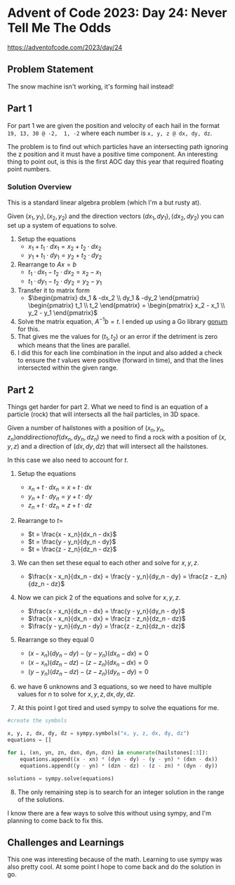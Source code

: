 # Advent of Code 2023: Day 24: Never Tell Me The Odds

https://adventofcode.com/2023/day/24

## Problem Statement

The snow machine isn't working, it's forming hail instead!

## Part 1

For part 1 we are given the position and velocity of each hail in the format `19, 13, 30 @ -2,  1, -2` where each number is `x, y, z @ dx, dy, dz`.

The problem is to find out which particles have an intersecting path ignoring the z position and it must have a positive time component.  An interesting thing to point out, is this is the first AOC day this year that required floating point numbers.

### Solution Overview

This is a standard linear algebra problem (which I'm a but rusty at).

Given $(x_1, y_1), (x_2, y_2)$ and the direction vectors $(dx_1, dy_1), (dx_2, dy_2)$ you can set up a system of equations to solve.
1. Setup the equations
   - $x_1 + t_1 \cdot dx_1 = x_2 + t_2 \cdot dx_2$
   - $y_1 + t_1 \cdot dy_1 = y_2 + t_2 \cdot dy_2$
2. Rearrange to $Ax = b$
   - $t_1 \cdot dx_1 - t_2 \cdot dx_2 = x_2 - x_1$
   - $t_1 \cdot dy_1 - t_2 \cdot dy_2 = y_2 - y_1$
3. Transfer it to matrix form
   - $\begin{pmatrix}
dx_1 & -dx_2 \\
dy_1 & -dy_2
\end{pmatrix}
\begin{pmatrix}
t_1 \\
t_2
\end{pmatrix}
=
\begin{pmatrix}
x_2 - x_1 \\
y_2 - y_1
\end{pmatrix}$
4. Solve the matrix equation, $A^{-1}b=t$.  I ended up using a Go library [gonum](https://www.gonum.org/) for this.
5. That gives me the values for $(t_1, t_2)$ or an error if the detriment is zero which means that the lines are parallel.
6. I did this for each line combination in the input and also added a check to ensure the $t$ values were positive (forward in time), and that the lines intersected within the given range.

## Part 2

Things get harder for part 2.  What we need to find is an equation of a particle (rock) that will intersects all the hail particles, in 3D space.

Given a number of hailstones with a position of $(x_n, y_n, z_n) and direction of (dx_n, dy_n, dz_n)$ we need to find a rock with a position of $(x, y, z)$ and a direction of $(dx, dy, dz)$ that will intersect all the hailstones.

In this case we also need to account for $t$.

1. Setup the equations
   - $x_n + t \cdot dx_n = x + t \cdot dx$
   - $y_n + t \cdot dy_n = y + t \cdot dy$
   - $z_n + t \cdot dz_n = z + t \cdot dz$

2. Rearrange to $t =$
   - $t = \frac{x - x_n}{dx_n - dx}$
   - $t = \frac{y - y_n}{dy_n - dy}$
   - $t = \frac{z - z_n}{dz_n - dz}$

3. We can then set these equal to each other and solve for $x, y, z$.
   - $\frac{x - x_n}{dx_n - dx} = \frac{y - y_n}{dy_n - dy} = \frac{z - z_n}{dz_n - dz}$

4. Now we can pick 2 of the equations and solve for $x, y, z$.
   - $\frac{x - x_n}{dx_n - dx} = \frac{y - y_n}{dy_n - dy}$
   - $\frac{x - x_n}{dx_n - dx} = \frac{z - z_n}{dz_n - dz}$
   - $\frac{y - y_n}{dy_n - dy} = \frac{z - z_n}{dz_n - dz}$

5. Rearrange so they equal 0
   - $(x - x_n)(dy_n - dy) - (y - y_n)(dx_n - dx) = 0$
   - $(x - x_n)(dz_n - dz) - (z - z_n)(dx_n - dx) = 0$
   - $(y - y_n)(dz_n - dz) - (z - z_n)(dy_n - dy) = 0$

6. we have 6 unknowns and 3 equations, so we need to have multiple values for $n$ to solve for $x, y, z, dx, dy, dz$.

7. At this point I got tired and used sympy to solve the equations for me.
``` python
#create the symbols

x, y, z, dx, dy, dz = sympy.symbols("x, y, z, dx, dy, dz")
equations = []

for i, (xn, yn, zn, dxn, dyn, dzn) in enumerate(hailstones[:3]):
    equations.append((x - xn) * (dyn - dy) - (y - yn) * (dxn - dx))
    equations.append((y - yn) * (dzn - dz) - (z - zn) * (dyn - dy))

solutions = sympy.solve(equations)
```

8. The only remaining step is to search for an integer solution in the range of the solutions.

I know there are a few ways to solve this without using sympy, and I'm planning to come back to fix this.


## Challenges and Learnings

This one was interesting because of the math.  Learning to use sympy was also pretty cool.  At some point I hope to come back and do the solution in go.
